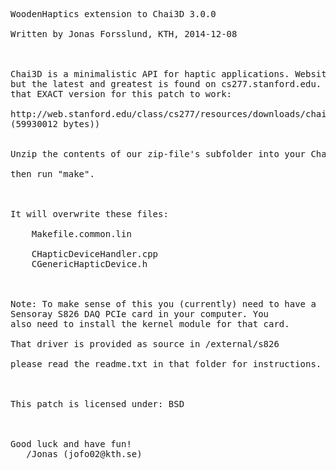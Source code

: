 
<pre>
WoodenHaptics extension to Chai3D 3.0.0
   
Written by Jonas Forsslund, KTH, 2014-12-08



Chai3D is a minimalistic API for haptic applications. Website is www.chai3d.org
but the latest and greatest is found on cs277.stanford.edu. You need 
that EXACT version for this patch to work:

http://web.stanford.edu/class/cs277/resources/downloads/chai3d-3.0.0-Makefiles.tar.gz
(59930012 bytes))
   

Unzip the contents of our zip-file's subfolder into your Chai3D folder
   
then run "make". 

   

It will overwrite these files:

    Makefile.common.lin

    CHapticDeviceHandler.cpp
    CGenericHapticDevice.h

   

Note: To make sense of this you (currently) need to have a
Sensoray S826 DAQ PCIe card in your computer. You
also need to install the kernel module for that card.

That driver is provided as source in /external/s826

please read the readme.txt in that folder for instructions.

   

This patch is licensed under: BSD



Good luck and have fun!
   /Jonas (jofo02@kth.se)






</pre>